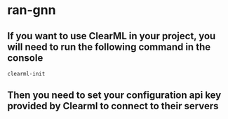 # ran-gnn


## If you want to use ClearML in your project, you will need to run the following command in the console
```
clearml-init

```
## Then you need to set your configuration api key provided by Clearml to connect to their servers

